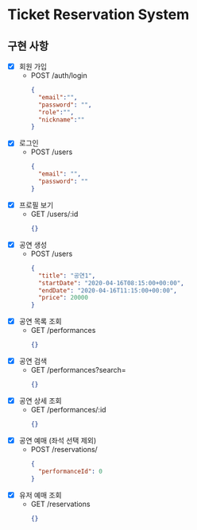 # Ticket Reservation System

## 구현 사항

  - [x] 회원 가입 
    - POST /auth/login
      ```json
      {
        "email":"",
        "password": "",
        "role":"",
        "nickname":""
      }
      ```
  - [x] 로그인 
    - POST /users
      ```json
      {
        "email": "",
        "password": ""
      }
      ```
  - [x] 프로필 보기 
    - GET /users/:id
      ```json
      {}
      ```
  - [x] 공연 생성 
    - POST /users
      ```json
      {
        "title": "공연1",
        "startDate": "2020-04-16T08:15:00+00:00",
        "endDate": "2020-04-16T11:15:00+00:00",
        "price": 20000
      }
      ```
  - [x] 공연 목록 조회 
    - GET /performances
      ```json
      {}
      ```
  - [x] 공연 검색 
    - GET /performances?search=
      ```json
      {}
      ```
  - [x] 공연 상세 조회 
    - GET /performances/:id
      ```json
      {}
      ```
  - [x] 공연 예매 (좌석 선택 제외) 
    - POST /reservations/
      ```json
      {
        "performanceId": 0
      }
      ```
  - [x] 유저 예매 조회 
    - GET /reservations
      ```json
      {}
      ```